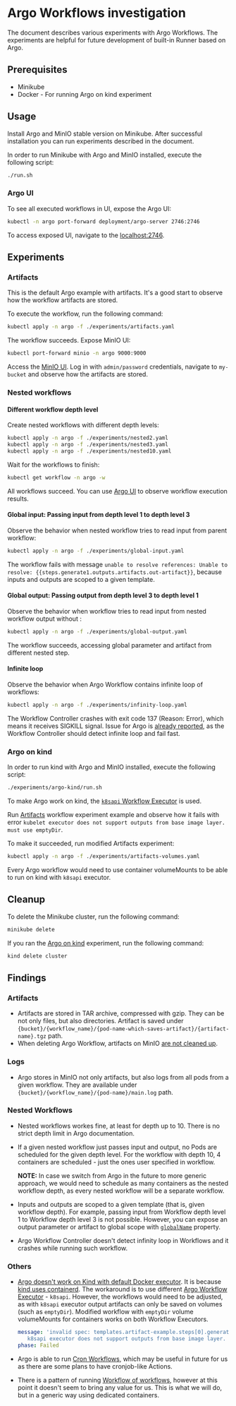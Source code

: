# Argo Workflows investigation

The document describes various experiments with Argo Workflows. The experiments are helpful for future development of built-in Runner based on Argo.

## Prerequisites

- Minikube
- Docker - For running Argo on kind experiment

## Usage

Install Argo and MinIO stable version on Minikube. After successful installation you can run experiments described in the document.

In order to run Minikube with Argo and MinIO installed, execute the following script:

```bash
./run.sh
```

### Argo UI

To see all executed workflows in UI, expose the Argo UI:

```bash
kubectl -n argo port-forward deployment/argo-server 2746:2746
```

To access exposed UI, navigate to the [localhost:2746](http://localhost:2746).

## Experiments

### Artifacts

This is the default Argo example with artifacts. It's a good start to observe how the workflow artifacts are stored.

To execute the workflow, run the following command:

```bash
kubectl apply -n argo -f ./experiments/artifacts.yaml 
```

The workflow succeeds. Expose MinIO UI:

```bash
kubectl port-forward minio -n argo 9000:9000
```

Access the [MinIO UI](http://localhost:9000). Log in with `admin/password` credentials, navigate to `my-bucket` and observe how the artifacts are stored.

### Nested workflows

#### Different workflow depth level

Create nested workflows with different depth levels:

```bash
kubectl apply -n argo -f ./experiments/nested2.yaml
kubectl apply -n argo -f ./experiments/nested3.yaml
kubectl apply -n argo -f ./experiments/nested10.yaml
```

Wait for the workflows to finish:
```bash
kubectl get workflow -n argo -w
```

All workflows succeed. You can use [Argo UI](#argo-ui) to observe workflow execution results.

#### Global input: Passing input from depth level 1 to depth level 3 

Observe the behavior when nested workflow tries to read input from parent workflow:

```bash
kubectl apply -n argo -f ./experiments/global-input.yaml
```

The workflow fails with message `unable to resolve references: Unable to resolve: {{steps.generate1.outputs.artifacts.out-artifact}}`, because inputs and outputs are scoped to a given template.

#### Global output: Passing output from depth level 3 to depth level 1 

Observe the behavior when workflow tries to read input from nested workflow output without :

```bash
kubectl apply -n argo -f ./experiments/global-output.yaml
```

The workflow succeeds, accessing global parameter and artifact from different nested step.

#### Infinite loop

Observe the behavior when Argo Workflow contains infinite loop of workflows:

```bash
kubectl apply -n argo -f ./experiments/infinity-loop.yaml 
```

The Workflow Controller crashes with exit code 137 (Reason: Error), which means it receives SIGKILL signal. Issue for Argo is [already reported](https://github.com/argoproj/argo/issues/4180), as the Workflow Controller should detect infinite loop and fail fast.

### Argo on kind

In order to run kind with Argo and MinIO installed, execute the following script:

```bash
./experiments/argo-kind/run.sh
```

To make Argo work on kind, the [`k8sapi` Workflow Executor](https://argoproj.github.io/argo/workflow-executors) is used. 

Run [Artifacts](#artifacts) workflow experiment example and observe how it fails with error `kubelet executor does not support outputs from base image layer. must use emptyDir`.

To make it succeeded, run modified Artifacts experiment:

```bash
kubectl apply -n argo -f ./experiments/artifacts-volumes.yaml 
```

Every Argo workflow would need to use container volumeMounts to be able to run on kind with `k8sapi` executor.

## Cleanup

To delete the Minikube cluster, run the following command:
```bash
minikube delete
```

If you ran the [Argo on kind](#argo-on-kind) experiment, run the following command:
```bash
kind delete cluster
```

## Findings

### Artifacts

- Artifacts are stored in TAR archive, compressed with gzip. They can be not only files, but also directories. Artifact is saved under `{bucket}/{workflow_name}/{pod-name-which-saves-artifact}/{artifact-name}.tgz` path.
- When deleting Argo Workflow, artifacts on MinIO [are not cleaned up](https://github.com/argoproj/argo/issues/3390).

### Logs

- Argo stores in MinIO not only artifacts, but also logs from all pods from a given workflow. They are available under `{bucket}/{workflow_name}/{pod-name}/main.log` path.

### Nested Workflows

- Nested workflows workes fine, at least for depth up to 10. There is no strict depth limit in Argo documentation.
- If a given nested workflow just passes input and output, no Pods are scheduled for the given depth level. For the workflow with depth 10, 4 containers are scheduled - just the ones user specified in workflow.
    
  **NOTE:** In case we switch from Argo in the future to more generic approach, we would need to schedule as many containers as the nested workflow depth, as every nested workflow will be a separate workflow.

- Inputs and outputs are scoped to a given template (that is, given workflow depth). For example, passing input from Workflow depth level 1 to Workflow depth level 3 is not possible. However, you can expose an output parameter or artifact to global scope with [`globalName`](https://argoproj.github.io/argo/swagger/#ioargoprojworkflowv1alpha1artifact) property.
- Argo Workflow Controller doesn't detect infinity loop in Workflows and it crashes while running such workflow.

### Others

- [Argo doesn't work on Kind with default Docker executor](https://github.com/argoproj/argo/issues/2376). It is because [kind uses containerd](https://github.com/kubernetes-sigs/kind/issues/508#issuecomment-490745016). The workaround is to use different [Argo Workflow Executor](https://argoproj.github.io/argo/workflow-executors) - `k8sapi`. However, the workflows would need to be adjusted, as with `k8sapi` executor output artifacts can only be saved on volumes (such as `emptyDir`). Modified workflow with `emptyDir` volume volumeMounts for containers works on both Workflow Executors.

  ```yaml
  message: 'invalid spec: templates.artifact-example.steps[0].generate-artifact templates.whalesay.outputs.artifacts.hello-art:
     k8sapi executor does not support outputs from base image layer. must use emptyDir'
  phase: Failed
   ```
- Argo is able to run [Cron Workflows](https://argoproj.github.io/argo/cron-workflows/), which may be useful in future for us as there are some plans to have cronjob-like Actions.
- There is a pattern of running [Workflow of workflows](https://argoproj.github.io/argo/workflow-of-workflows/), however at this point it doesn't seem to bring any value for us. This is what we will do, but in a generic way using dedicated containers.